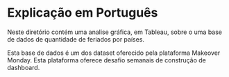 # Explicação em Português

Neste diretório contém uma analise gráfica, em Tableau, sobre o uma base de dados de quantidade de feriados por países.

Esta base de dados é um dos dataset oferecido pela plataforma Makeover Monday. Esta plataforma oferece desafio semanais de construção de dashboard.


